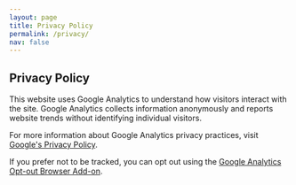 ```yaml
---
layout: page
title: Privacy Policy
permalink: /privacy/
nav: false
---
```


## Privacy Policy

This website uses Google Analytics to understand how visitors interact with the site. Google Analytics collects information anonymously and reports website trends without identifying individual visitors.

For more information about Google Analytics privacy practices, visit [Google's Privacy Policy](https://policies.google.com/privacy).

If you prefer not to be tracked, you can opt out using the [Google Analytics Opt-out Browser Add-on](https://tools.google.com/dlpage/gaoptout/).